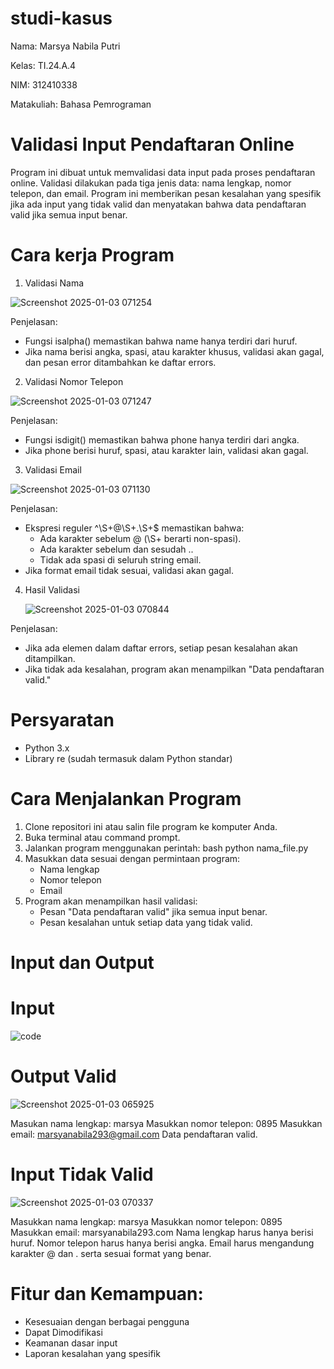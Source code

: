 # studi-kasus
Nama: Marsya Nabila Putri

Kelas: TI.24.A.4

NIM: 312410338

Matakuliah: Bahasa Pemrograman

# Validasi Input Pendaftaran Online
Program ini dibuat untuk memvalidasi data input pada proses pendaftaran online. Validasi dilakukan pada tiga jenis data: nama lengkap, nomor telepon, dan email. Program ini memberikan pesan kesalahan yang spesifik jika ada input yang tidak valid dan menyatakan bahwa data pendaftaran valid jika semua input benar.

# Cara kerja Program
1. Validasi Nama

![Screenshot 2025-01-03 071254](https://github.com/user-attachments/assets/308db696-06c6-47a0-a0ef-9bd2fc2f38a0)

Penjelasan:

- Fungsi isalpha() memastikan bahwa name hanya terdiri dari huruf.
- Jika nama berisi angka, spasi, atau karakter khusus, validasi akan gagal, dan pesan error ditambahkan ke daftar errors.

2. Validasi Nomor Telepon

![Screenshot 2025-01-03 071247](https://github.com/user-attachments/assets/ab65e6d4-5764-455a-8ad9-b6e64e289fa0)

Penjelasan:

- Fungsi isdigit() memastikan bahwa phone hanya terdiri dari angka.
- Jika phone berisi huruf, spasi, atau karakter lain, validasi akan gagal.

3. Validasi Email

![Screenshot 2025-01-03 071130](https://github.com/user-attachments/assets/f9997098-ccf2-4b7a-a7b2-63da0e0ed6cf)

Penjelasan:

- Ekspresi reguler ^\S+@\S+\.\S+$ memastikan bahwa:
  - Ada karakter sebelum @ (\S+ berarti non-spasi).
  - Ada karakter sebelum dan sesudah ..
  - Tidak ada spasi di seluruh string email.
- Jika format email tidak sesuai, validasi akan gagal.

4. Hasil Validasi

   ![Screenshot 2025-01-03 070844](https://github.com/user-attachments/assets/3796f850-25b0-4dc8-930c-a5fd4ba1e2ab)

Penjelasan:

- Jika ada elemen dalam daftar errors, setiap pesan kesalahan akan ditampilkan.
- Jika tidak ada kesalahan, program akan menampilkan "Data pendaftaran valid."

# Persyaratan

- Python 3.x
- Library re (sudah termasuk dalam Python standar)

# Cara Menjalankan Program
1. Clone repositori ini atau salin file program ke komputer Anda.
2. Buka terminal atau command prompt.
3. Jalankan program menggunakan perintah: bash python nama_file.py
4. Masukkan data sesuai dengan permintaan program:
    - Nama lengkap
    - Nomor telepon
    - Email
5. Program akan menampilkan hasil validasi:
    - Pesan "Data pendaftaran valid" jika semua input benar.
    - Pesan kesalahan untuk setiap data yang tidak valid.

# Input dan Output
# Input
![code](https://github.com/user-attachments/assets/904a42dc-1dd3-4642-8da9-fc4cd30c2a2f)

# Output Valid
![Screenshot 2025-01-03 065925](https://github.com/user-attachments/assets/76cdc677-7863-4691-9634-f660cecffdfe)

Masukan nama lengkap: marsya Masukkan nomor telepon: 0895 Masukkan email: marsyanabila293@gmail.com Data pendaftaran valid.

# Input Tidak Valid
![Screenshot 2025-01-03 070337](https://github.com/user-attachments/assets/a1ce553e-8826-4721-bdcf-eba06a87185a)

Masukkan nama lengkap: marsya Masukkan nomor telepon: 0895 Masukkan email: marsyanabila293.com Nama lengkap harus hanya berisi huruf. Nomor telepon harus hanya berisi angka. Email harus mengandung karakter @ dan . serta sesuai format yang benar.

# Fitur dan Kemampuan: 
- Kesesuaian dengan berbagai pengguna
- Dapat Dimodifikasi
- Keamanan dasar input
- Laporan kesalahan yang spesifik
  

















